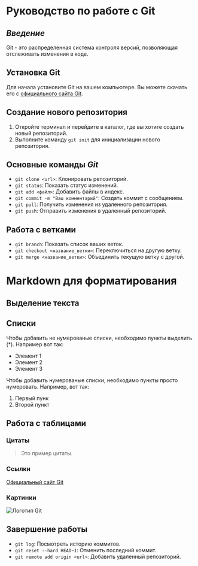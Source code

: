 # Руководство по работе с Git

## *Введение*

Git - это распределенная система контроля версий, позволяющая отслеживать изменения в коде.

## Установка Git

Для начала установите Git на вашем компьютере. Вы можете скачать его с [официального сайта Git](https://git-scm.com/).

## Создание нового репозитория

1. Откройте терминал и перейдите в каталог, где вы хотите создать новый репозиторий.
2. Выполните команду `git init` для инициализации нового репозитория.

## Основные команды *Git*
- `git clone <url>`: Клонировать репозиторий.
- `git status`: Показать статус изменений.
- `git add <файл>`: Добавить файлы в индекс.
- `git commit -m "Ваш комментарий"`: Создать коммит с сообщением.
- `git pull`: Получить изменения из удаленного репозитория.
- `git push`: Отправить изменения в удаленный репозиторий. 

## Работа с ветками

- `git branch`: Показать список ваших веток.
- `git checkout <название_ветки>`: Переключиться на другую ветку.
- `git merge <название_ветки>`: Объединить текущую ветку с другой.

# Markdown для форматирования

## Выделение текста

## Списки

Чтобы добавить не нумерованые списки, необходимо пункты выделить (*). Например вот так:
* Элемент 1
* Элемент 2
* Элемент 3

Чтобы добавить нумерованые списки, необходимо пункты просто нумеровать. Например, вот так:
1. Первый пунк
2. Второй пункт

## Работа с таблицами

### Цитаты

> Это пример цитаты.

### Ссылки

[Официальный сайт Git](https://git-scm.com/)

### Картинки

![Логотип Git](https://upload.wikimedia.org/wikipedia/commons/thumb/e/e0/Git-logo.svg/2000px-Git-logo.svg.png)

## Завершение работы
- `git log`: Посмотреть историю коммитов.
- `git reset --hard HEAD~1`: Отменить последний коммит.
- `git remote add origin <url>`: Добавить удаленный репозиторий.